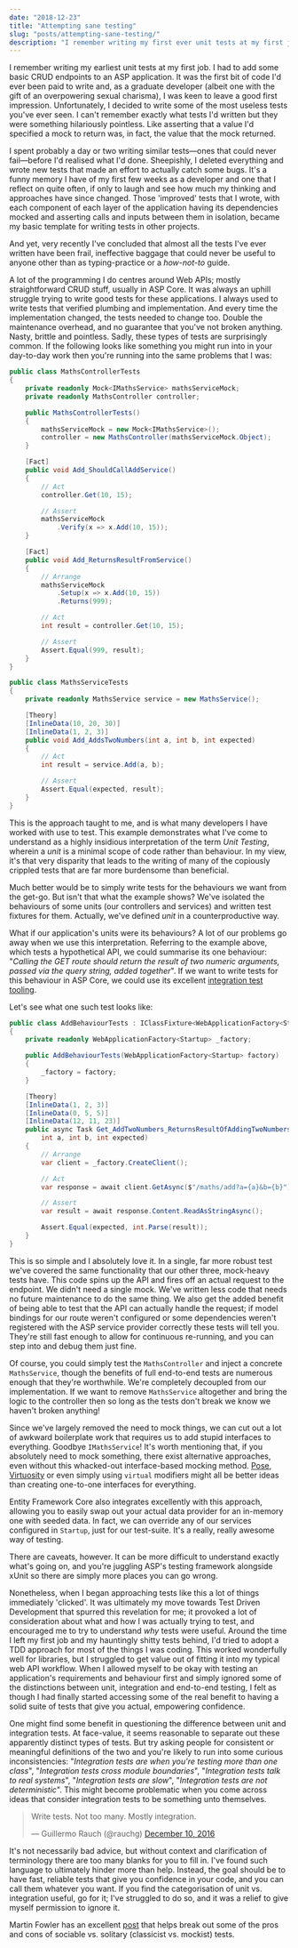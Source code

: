 ```yaml
---
date: "2018-12-23"
title: "Attempting sane testing"
slug: "posts/attempting-sane-testing/"
description: "I remember writing my first ever unit tests at my first job. Unfortunately, I decided to write some of the most useless tests you've ever seen."
---
```

I remember writing my earliest unit tests at my first job. I had to add some basic CRUD endpoints to an ASP application.
It was the first bit of code I'd ever been paid to write and, as a graduate developer (albeit one with the gift of an overpowering sexual charisma), I was keen to leave a good first impression.
Unfortunately, I decided to write some of the most useless tests you've ever seen. I can't remember exactly what tests
I'd written but they were something hilariously pointless. Like asserting that a value I'd specified a mock to return
was, in fact, the value that the mock returned.

I spent probably a day or two writing similar tests—ones that could never fail—before I'd realised what I'd done.
Sheepishly, I deleted everything and wrote new tests that made an effort to actually catch some bugs.
It's a funny memory I have of my first few weeks as a developer and one that I reflect on quite often, if only to laugh and
see how much my thinking and approaches have since changed. Those 'improved' tests that I wrote, with each component of each layer
of the application having its dependencies mocked and asserting calls and inputs between them in isolation, became my
basic template for writing tests in other projects.

And yet, very recently I've concluded that almost all the tests I've ever written have been frail, 
ineffective baggage that could never be useful to anyone other than as typing-practice or a _how-not-to_ guide.

A lot of the programming I do centres around Web APIs; mostly straightforward CRUD stuff, usually in ASP Core. 
It was always an uphill struggle trying to write good tests for these applications.
I always used to write tests that verified plumbing and implementation. And every time the implementation changed, the tests needed to change too.
Double the maintenance overhead, and no guarantee that you've not broken anything. Nasty, brittle and pointless. 
Sadly, these types of tests are surprisingly common. 
If the following looks like something you might run into in your day-to-day work then you're running into the same
problems that I was:

```csharp
public class MathsControllerTests
{
    private readonly Mock<IMathsService> mathsServiceMock;
    private readonly MathsController controller;

    public MathsControllerTests()
    {
        mathsServiceMock = new Mock<IMathsService>();
        controller = new MathsController(mathsServiceMock.Object);
    }

    [Fact]
    public void Add_ShouldCallAddService()
    {
        // Act
        controller.Get(10, 15);

        // Assert
        mathsServiceMock
            .Verify(x => x.Add(10, 15));
    }

    [Fact]
    public void Add_ReturnsResultFromService()
    {
        // Arrange
        mathsServiceMock
            .Setup(x => x.Add(10, 15))
            .Returns(999);

        // Act
        int result = controller.Get(10, 15);

        // Assert
        Assert.Equal(999, result);
    }
}

public class MathsServiceTests
{
    private readonly MathsService service = new MathsService();

    [Theory]
    [InlineData(10, 20, 30)]
    [InlineData(1, 2, 3)]
    public void Add_AddsTwoNumbers(int a, int b, int expected)
    {
        // Act
        int result = service.Add(a, b);

        // Assert
        Assert.Equal(expected, result);
    }
}
```

This is the approach taught to me, and is what many developers I have worked with use to test. This example demonstrates
what I've come to understand as a highly insidious interpretation of the term _Unit Testing_, wherein a _unit_ is a minimal scope of
code rather than behaviour. In my view, it's that very disparity that leads to the writing of many of the copiously crippled tests that are far more 
burdensome than beneficial.

Much better would be to simply write tests for the behaviours we want from the get-go. But isn't that what the example shows?
We've isolated the behaviours of some units (our controllers and services) and written test fixtures for them. Actually, 
we've defined _unit_ in a counterproductive way.

What if our application's units were its behaviours? A lot of our problems go away when we use this interpretation. 
Referring to the example above, which tests a hypothetical API, we could summarise its one behaviour: "_Calling the GET route should return the result
of two numeric arguments, passed via the query string, added together_". If we want to write tests for this behaviour in ASP Core, we could
use its excellent [integration test tooling](https://docs.microsoft.com/en-us/aspnet/core/test/integration-tests?view=aspnetcore-2.2).

Let's see what one such test looks like:

```csharp
public class AddBehaviourTests : IClassFixture<WebApplicationFactory<Startup>>
{
    private readonly WebApplicationFactory<Startup> _factory;

    public AddBehaviourTests(WebApplicationFactory<Startup> factory)
    {
        _factory = factory;
    }

    [Theory]
    [InlineData(1, 2, 3)]
    [InlineData(0, 5, 5)]
    [InlineData(12, 11, 23)]
    public async Task Get_AddTwoNumbers_ReturnsResultOfAddingTwoNumbers(
        int a, int b, int expected)
    {
        // Arrange
        var client = _factory.CreateClient();

        // Act
        var response = await client.GetAsync($"/maths/add?a={a}&b={b}");

        // Assert
        var result = await response.Content.ReadAsStringAsync();

        Assert.Equal(expected, int.Parse(result));
    }
}
```

This is so simple and I absolutely love it. In a single, far more robust test we've covered the same functionality
that our other three, mock-heavy tests have. This code spins up the API and fires off an actual request to the endpoint. 
We didn't need a single mock. We've written less code that needs no future maintenance to do the same thing.
We also get the added benefit of being able to test that the API can actually handle the request; if model bindings for
our route weren't configured or some dependencies weren't registered with the ASP service provider correctly these tests will tell you. 
They're still fast enough to allow for continuous re-running, and you can step into and debug them just fine.

Of course, you could simply test the `MathsController` and inject a concrete `MathsService`, though the benefits of full end-to-end tests
are numerous enough that they're worthwhile. We're completely decoupled from our implementation. If we want to remove `MathsService` altogether 
and bring the logic to the controller then so long as the tests don't break we know we haven't broken anything! 

Since we've largely removed the need to mock things, we can cut out a lot of awkward boilerplate work that 
requires us to add stupid interfaces to everything. Goodbye `IMathsService`! 
It's worth mentioning that, if you absolutely need to mock something, there exist alternative approaches, even without this 
whacked-out interface-based mocking method. [Pose](https://github.com/tonerdo/pose), [Virtuosity](https://github.com/Fody/Virtuosity) 
or even simply using `virtual` modifiers might all be better ideas than creating one-to-one interfaces for everything.

Entity Framework Core also integrates excellently with this approach, allowing you to easily swap out your actual data 
provider for an in-memory one with seeded data. In fact, we can override any of our services
configured in `Startup`, just for our test-suite. It's a really, really awesome way of testing.

There are caveats, however. It can be more difficult to understand exactly what's going on, and you're juggling
ASP's testing framework alongside xUnit so there are simply more places you can go wrong.

Nonetheless, when I began approaching tests like this a lot of things immediately 'clicked'. It was ultimately my move towards Test Driven Development
that spurred this revelation for me; it provoked a lot of consideration about what and how I was actually trying to test, and encouraged me to
try to understand _why_ tests were useful. Around the time I left my first job and my hauntingly shitty tests behind, I'd tried to adopt
a TDD approach for most of the things I was coding. This worked wonderfully well for libraries, but I struggled to get value out of fitting it into
my typical web API workflow. When I allowed myself to be okay with testing an application's requirements and behaviour first 
and simply ignored some of the distinctions between unit, integration and end-to-end testing, I felt as though I had finally
started accessing some of the real benefit to having a solid suite of tests that give you actual, empowering confidence.

One might find some benefit in questioning the difference between unit and integration tests. At face-value, it seems reasonable
to separate out these apparently distinct types of tests. But try asking people for consistent or meaningful definitions of the two
and you're likely to run into some curious inconsistencies: "_Integration tests are when you're testing more than
one class_", "_Integration tests cross module boundaries_", "_Integration tests talk to real systems_", "_Integration tests are slow_",
"_Integration tests are not deterministic_".
This might become problematic when you come across ideas that consider integration tests to be something unto themselves.

<blockquote class="twitter-tweet" data-lang="en">
    <p lang="en" dir="ltr">Write tests. Not too many. Mostly integration.</p>&mdash; Guillermo Rauch (@rauchg)
    <a href="https://twitter.com/rauchg/status/807626710350839808?ref_src=twsrc%5Etfw">December 10, 2016</a>
</blockquote>

It's not necessarily bad advice, but without context and clarification of terminology there are too many blanks for you to fill in.
I've found such language to ultimately hinder more than help. Instead, the goal should be to have fast, reliable tests that
give you confidence in your code, and you can call them whatever you want. If you find the categorisation of unit vs. integration useful, go for it;
I've struggled to do so, and it was a relief to give myself permission to ignore it.

Martin Fowler has an excellent [post](https://martinfowler.com/bliki/UnitTest.html) that helps break out some of
the pros and cons of sociable vs. solitary (classicist vs. mockist) tests.
